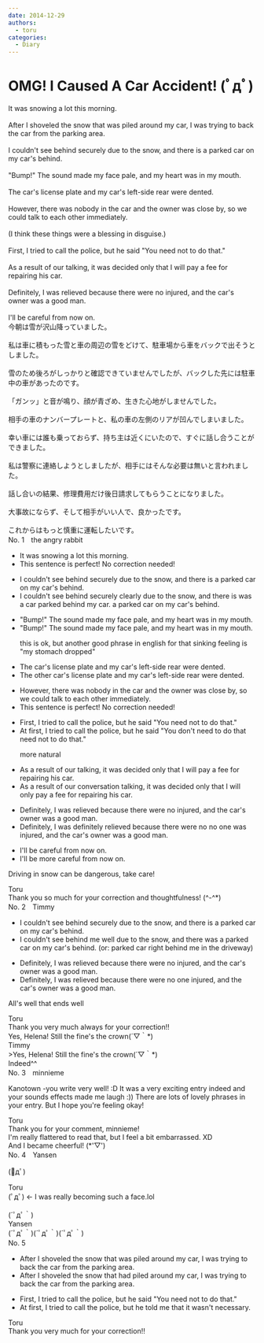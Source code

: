 ```yaml
---
date: 2014-12-29
authors:
  - toru
categories:
  - Diary
---
```


<h1 id="subject_show">OMG!  I Caused A Car Accident! (ﾟдﾟ)</h1>
<div class="date" hidden>Dec 29, 2014 21:24</div>
<div id="post"><div id="body_show_ori">
It was snowing a lot this morning.<br/><br/>After I shoveled the snow that was piled around my car, I was trying to back the car from the parking area.<br/><br/>I couldn't see behind securely due to the snow, and there is a parked car on my car's behind.<br/><br/>"Bump!" The sound made my face pale, and my heart was in my mouth.<br/><br/>The car's license plate and my car's left-side rear were dented.<br/><br/>However, there was nobody in the car and the owner was close by, so we could talk to each other immediately.<br/><br/>(I think these things were a blessing in disguise.)<br/><br/>First, I tried to call the police, but he said "You need not to do that."<br/><br/>As a result of our talking, it was decided only that I will pay a fee for repairing his car.<br/><br/>Definitely, I was relieved because there were no injured, and the car's owner was a good man.<br/><br/>I'll be careful from now on.<br/>
</div></div>

<!-- more -->

<div id="post_ja"><div id="body_show_mo">
今朝は雪が沢山降っていました。<br/><br/>私は車に積もった雪と車の周辺の雪をどけて、駐車場から車をバックで出そうとしました。<br/><br/>雪のため後ろがしっかりと確認できていませんでしたが、バックした先には駐車中の車があったのです。<br/><br/>「ガンッ」と音が鳴り、顔が青ざめ、生きた心地がしませんでした。<br/><br/>相手の車のナンバープレートと、私の車の左側のリアが凹んでしまいました。<br/><br/>幸い車には誰も乗っておらず、持ち主は近くにいたので、すぐに話し合うことができました。<br/><br/>私は警察に連絡しようとしましたが、相手にはそんな必要は無いと言われました。<br/><br/>話し合いの結果、修理費用だけ後日請求してもらうことになりました。<br/><br/>大事故にならず、そして相手がいい人で、良かったです。<br/><br/>これからはもっと慎重に運転したいです。<br/>
</div></div>
<div id="block"><div class="first_name"> No. 1　<span class="just_name">the angry rabbit</span></div><div id="block2">
<ul class="correction_field">
<li class="incorrect">It was snowing a lot this morning.</li>
<li class="corrected perfect">This sentence is perfect! No correction needed!</li>
</ul>
<ul class="correction_field">
<li class="incorrect">I couldn't see behind securely due to the snow, and there is a parked car on my car's behind.</li>
<li class="corrected correct">
I couldn't see behind <span class="sline"><span class="f_gray">securely</span></span> <span class="f_blue">clearly </span>due to the snow, and there <span class="f_gray"><span class="sline">is</span></span> <span class="f_blue">was a car parked behind my car. </span><span class="f_gray">a</span><span class="sline"><span class="f_gray"> parked car on my car's behind.</span></span><span class="f_gray"> </span>
</li>
</ul>
<ul class="correction_field">
<li class="incorrect">"Bump!" The sound made my face pale, and my heart was in my mouth.</li>
<li class="corrected correct">
"Bump!" The sound made my face pale, and my heart was in my mouth.
<p class="correction_comment">this is ok, but another good phrase in english for that sinking feeling is "my stomach dropped"</p>
</li>
</ul>
<ul class="correction_field">
<li class="incorrect">The car's license plate and my car's left-side rear were dented.</li>
<li class="corrected correct">
The <span class="f_blue">other</span> car's license plate and my car's left-side rear were dented.
</li>
</ul>
<ul class="correction_field">
<li class="incorrect">However, there was nobody in the car and the owner was close by, so we could talk to each other immediately.</li>
<li class="corrected perfect">This sentence is perfect! No correction needed!</li>
</ul>
<ul class="correction_field">
<li class="incorrect">First, I tried to call the police, but he said "You need not to do that."</li>
<li class="corrected correct">
<span class="f_blue">At first,</span> I tried to call the police, but he said "You<span class="f_blue"> don't need to do that</span> <span class="sline"><span class="f_gray">need not to do that.</span></span>"
<p class="correction_comment">more natural</p>
</li>
</ul>
<ul class="correction_field">
<li class="incorrect">As a result of our talking, it was decided only that I will pay a fee for repairing his car.</li>
<li class="corrected correct">
As a result of our<span class="f_blue"> conversation</span> <span class="f_gray"><span class="sline">talking</span></span>, it was decided <span class="sline"><span class="f_gray">only</span></span> that I will <span class="f_blue">only </span>pay a fee for repairing his car.
</li>
</ul>
<ul class="correction_field">
<li class="incorrect">Definitely, I was relieved because there were no injured, and the car's owner was a good man.</li>
<li class="corrected correct">
<span class="sline"><span class="f_gray">Definitely,</span></span><span class="f_gray"> </span>I was <span class="f_blue">definitely </span>relieved because <span class="f_gray"><span class="sline">there were no</span></span> <span class="f_blue">no one was </span>injured, and the car's owner was a good man.
</li>
</ul>
<ul class="correction_field">
<li class="incorrect">I'll be careful from now on.</li>
<li class="corrected correct">
I'll be <span class="f_blue">more </span>careful from now on.
</li>
</ul>
<p class="comment_small">
 Driving in snow can be dangerous, take care!
</p>

</div><div class="name"><span class="just_name">Toru</span><br>
Thank you so much for your correction and thoughtfulness! (^-^*)
</div>
</div>
<div id="block"><div class="first_name"> No. 2　<span class="just_name">Timmy</span></div><div id="block2">
<ul class="correction_field">
<li class="incorrect">I couldn't see behind securely due to the snow, and there is a parked car on my car's behind.</li>
<li class="corrected correct">
I couldn't see behind <span class="f_blue">me well</span> due to the snow, and there <span class="f_blue">was</span> a parked car on my car's behind. (or: parked car right behind me in the driveway)
</li>
</ul>
<ul class="correction_field">
<li class="incorrect">Definitely, I was relieved because there were no injured, and the car's owner was a good man.</li>
<li class="corrected correct">
Definitely, I was relieved because there were no <span class="f_blue">one</span> injured, and the car's owner was a good man.
</li>
</ul>
<p class="comment_small">
 All's well that ends well
</p>

</div><div class="name"><span class="just_name">Toru</span><br>
Thank you very much always for your correction!!<br/>Yes, Helena! Still the fine's the crown(´▽｀*)
</div>
<div class="name"><span class="just_name">Timmy</span><br>
&gt;Yes, Helena! Still the fine's the crown(´▽｀*)<br/>Indeed^^
</div>
</div>
<div id="block"><div class="first_name"> No. 3　<span class="just_name">minnieme</span></div><div id="block2">
<p class="comment_small">
 Kanotown -you write very well! :D It was a very exciting entry indeed and your sounds effects made me laugh :)) There are lots of lovely phrases in your entry. But I hope you're feeling okay!
</p>

</div><div class="name"><span class="just_name">Toru</span><br>
Thank you for your comment, minnieme!<br/>I'm really flattered to read that, but I feel a bit embarrassed. XD<br/>And I became cheerful! (*'▽')
</div>
</div>
<div id="block"><div class="first_name"> No. 4　<span class="just_name">Yansen</span></div><div id="block2">
<p class="comment_small">
 (ﾟдﾟ)
</p>

</div><div class="name"><span class="just_name">Toru</span><br>
(ﾟдﾟ) ← I was really becoming such a face.lol<br/><br/>(´ﾟдﾟ｀)
</div>
<div class="name"><span class="just_name">Yansen</span><br>
(´ﾟдﾟ｀)(´ﾟдﾟ｀)(´ﾟдﾟ｀)
</div>
</div>
<div id="block"><div class="first_name"> No. 5　<span class="just_name"></span></div><div id="block2">
<ul class="correction_field">
<li class="incorrect">After I shoveled the snow that was piled around my car, I was trying to back the car from the parking area.</li>
<li class="corrected correct">
After I shoveled the snow that <span class="f_blue">had</span> piled around my car, I was trying to back the car from the parking area.
</li>
</ul>
<ul class="correction_field">
<li class="incorrect">First, I tried to call the police, but he said "You need not to do that."</li>
<li class="corrected correct">
At first, I tried to call the police, but he told me that it wasn't necessary.
</li>
</ul>
</div><div class="name"><span class="just_name">Toru</span><br>
Thank you very much for your correction!!
</div>
</div>
